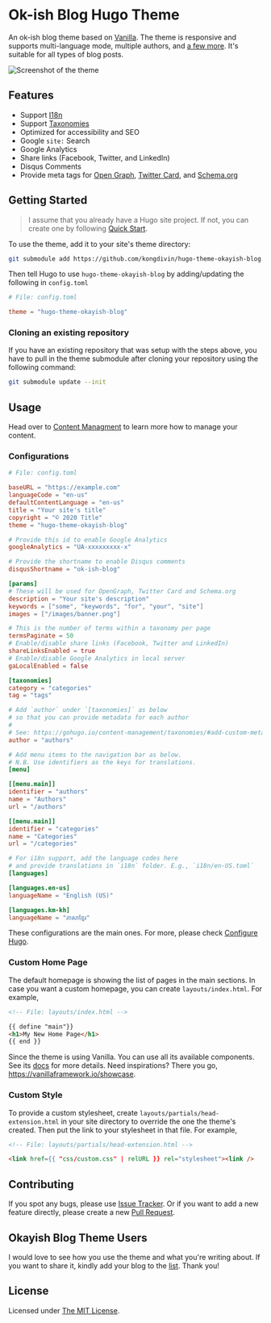 # Ok-ish Blog Hugo Theme

An ok-ish blog theme based on [Vanilla](https://vanillaframework.io/). The theme
is responsive and supports multi-language mode, multiple authors, and [a few
more](#features). It's suitable for all types of blog posts.

![Screenshot of the
theme](https://raw.githubusercontent.com/kongdivin/hugo-theme-okayish-blog/master/images/screenshot.png)

## Features

* Support [I18n](https://gohugo.io/content-management/multilingual/)
* Support [Taxonomies](https://gohugo.io/content-management/taxonomies/)
* Optimized for accessibility and SEO
* Google `site:` Search
* Google Analytics
* Share links (Facebook, Twitter, and LinkedIn)
* Disqus Comments
* Provide meta tags for [Open Graph](https://ogp.me/), [Twitter
  Card](https://developer.twitter.com/en/docs/tweets/optimize-with-cards/overview/abouts-cards),
  and [Schema.org](https://schema.org/)

## Getting Started

> I assume that you already have a Hugo site project. If not, you can create one
> by following [Quick Start](https://gohugo.io/getting-started/quick-start/).

To use the theme, add it to your site's theme directory:

```sh
git submodule add https://github.com/kongdivin/hugo-theme-okayish-blog.git themes/hugo-theme-okayish-blog
```

Then tell Hugo to use `hugo-theme-okayish-blog` by adding/updating the following
in `config.toml`

```toml
# File: config.toml

theme = "hugo-theme-okayish-blog"
```

### Cloning an existing repository

If you have an existing repository that was setup with the steps above, you have
to pull in the theme submodule after cloning your repository using the following
command:

```sh
git submodule update --init
```

## Usage

Head over to [Content Managment](https://gohugo.io/content-management/) to learn
more how to manage your content.

### Configurations

```toml
# File: config.toml

baseURL = "https://example.com"
languageCode = "en-us"
defaultContentLanguage = "en-us"
title = "Your site's title"
copyright = "© 2020 Title"
theme = "hugo-theme-okayish-blog"

# Provide this id to enable Google Analytics
googleAnalytics = "UA-xxxxxxxxx-x"

# Provide the shortname to enable Disqus comments
disqusShortname = "ok-ish-blog"

[params]
# These will be used for OpenGraph, Twitter Card and Schema.org
description = "Your site's description"
keywords = ["some", "keywords", "for", "your", "site"]
images = ["/images/banner.png"]

# This is the number of terms within a taxonomy per page
termsPaginate = 50
# Enable/disable share links (Facebook, Twitter and LinkedIn)
shareLinksEnabled = true
# Enable/disable Google Analytics in local server
gaLocalEnabled = false

[taxonomies]
category = "categories"
tag = "tags"

# Add `author` under `[taxonomies]` as below
# so that you can provide metadata for each author
#
# See: https://gohugo.io/content-management/taxonomies/#add-custom-metadata-to-a-taxonomy-term
author = "authors"

# Add menu items to the navigation bar as below.
# N.B. Use identifiers as the keys for translations.
[menu]

[[menu.main]]
identifier = "authors"
name = "Authors"
url = "/authors"

[[menu.main]]
identifier = "categories"
name = "Categories"
url = "/categories"

# For i18n support, add the language codes here
# and provide translations in `i18n` folder. E.g., `i18n/en-US.toml`
[languages]

[languages.en-us]
languageName = "English (US)"

[languages.km-kh]
languageName = "ភាសាខ្មែរ"
```

These configurations are the main ones. For more, please check [Configure
Hugo](https://gohugo.io/getting-started/configuration/).

### Custom Home Page

The default homepage is showing the list of pages in the main sections. In case
you want a custom homepage, you can create `layouts/index.html`. For example,

```html
<!-- File: layouts/index.html -->

{{ define "main"}}
<h1>My New Home Page</h1>
{{ end }}
```

Since the theme is using Vanilla. You can use all its available components. See
its [docs](https://docs.vanillaframework.io/) for more details. Need
inspirations? There you go, https://vanillaframework.io/showcase.

### Custom Style

To provide a custom stylesheet, create `layouts/partials/head-extension.html` in
your site directory to override the one the theme's created. Then put the link
to your stylesheet in that file. For example,

```html
<!-- File: layouts/partials/head-extension.html -->

<link href={{ "css/custom.css" | relURL }} rel="stylesheet"><link />
```

## Contributing

If you spot any bugs, please use [Issue
Tracker](https://github.com/kongdivin/hugo-theme-okayish-blog/issues).
Or if you want to add a new feature directly, please create a new [Pull
Request](https://github.com/kongdivin/hugo-theme-okayish-blog/pulls).

## Okayish Blog Theme Users

I would love to see how you use the theme and what you're writing about.
If you want to share it, kindly add your blog to the
[list](https://github.com/kongdivin/hugo-theme-okayish-blog/blob/master/USERS.md).
Thank you!

## License

Licensed under [The MIT
License](https://github.com/kongdivin/hugo-theme-okayish-blog/blob/master/LICENSE).

